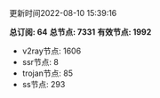 更新时间2022-08-10 15:39:16

**总订阅: 64**
**总节点: 7331**
**有效节点: 1992**
- v2ray节点: 1606
- ssr节点: 8
- trojan节点: 85
- ss节点: 293
